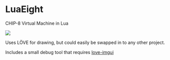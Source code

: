 # LuaEight
CHIP-8 Virtual Machine in Lua

![](http://i.imgur.com/UeCTYHA.png)

Uses LÖVE for drawing, but could easily be swapped in to any other project.

Includes a small debug tool that requires [love-imgui](https://github.com/slages/love-imgui)
